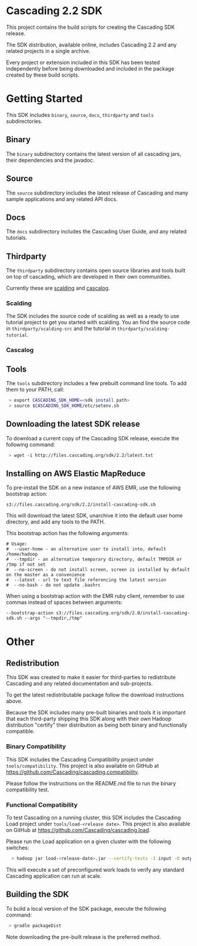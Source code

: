 # Cascading 2.2 SDK

This project contains the build scripts for creating the Cascading SDK release.

The SDK distribution, available online, includes Cascading 2.2 and any related projects in a single archive.

Every project or extension included in this SDK has been tested independently before being downloaded and
included in the package created by these build scripts.

# Getting Started

This SDK includes `binary`, `source`, `docs`, `thirdparty` and `tools` subdirectories.


## Binary

The `binary` subdirectory contains the latest version of all cascading jars,
their dependencies and the javadoc.


## Source

The `source` subdirectory includes the latest release of Cascading and many sample applications and
any related API docs.

## Docs

The `docs` subdirectory includes the Cascading User Guide, and any related tutorials.

## Thirdparty

The `thirdparty` subdirectory contains open source libraries and tools built on
top of cascading, which are developed in their own communities. 

Currently these are [scalding](http://github.com/twitter/scalding) and [cascalog](http://github.com/nathanmarz/cascalog).

### Scalding

The SDK includes the source code of scalding as well as a ready to use tutorial
project to get you started with scalding. You an find the source code in
`thirdparty/scalding-src` and the tutorial in `thirdparty/scalding-tutorial`.

### Cascalog




## Tools

The `tools` subdirectory includes a few prebuilt command line tools. To add them to your PATH, call:

```bash
 > export CASCADING_SDK_HOME=<sdk install path>
 > source $CASCADING_SDK_HOME/etc/setenv.sh
```

## Downloading the latest SDK release

To download a current copy of the Cascading SDK release, execute the following command:

```bash
 > wget -i http://files.cascading.org/sdk/2.2/latest.txt
```

## Installing on AWS Elastic MapReduce

To pre-install the SDK on a new instance of AWS EMR, use the following bootstrap action:

    s3://files.cascading.org/sdk/2.2/install-cascading-sdk.sh

This will download the latest SDK, unarchive it into the default user home directory, and add any tools
to the PATH.

This bootstrap action has the following arguments:

    # Usage:
    #  --user-home - an alternative user to install into, default /home/hadoop
    #  --tmpdir - an alternative temporary directory, default TMPDIR or /tmp if not set
    #  --no-screen - do not install screen, screen is installed by default on the master as a convenience
    #  --latest - url to text file referencing the latest version
    #  --no-bash - do not update .bashrc

When using a bootstrap action with the EMR ruby client, remember to use commas instead of spaces between arguments:

    --bootstrap-action s3://files.cascading.org/sdk/2.0/install-cascading-sdk.sh --args "--tmpdir,/tmp"

# Other

## Redistribution

This SDK was created to make it easier for third-parties to redistribute Cascading and any related
documentation and sub-projects.

To get the latest redistributable package follow the download instructions above.

Because the SDK includes many pre-built binaries and tools it is important that each third-party shipping
this SDK along with their own Hadoop distribution "certify" their distribution as being both
binary and functionally compatible.

### Binary Compatibility

This SDK includes the Cascading Compatibility project under `tools/compatibility`. This project is also
available on GitHub at https://github.com/Cascading/cascading.compatibility.

Please follow the instructions on the README.md file to run the binary compatibility test.

### Functional Compatibility

To test Cascading on a running cluster, this SDK includes the Cascading Load project under `tools/load-<release date>`.
This project is also available on GitHub at https://github.com/Cascading/cascading.load.

Please run the Load application on a given cluster with the following switches:

```bash
  > hadoop jar load-<release-date>.jar --certify-tests -I input -O output -W working
```

This will execute a set of preconfigured work loads to verify any standard Cascading application can run at scale.

## Building the SDK

To build a local version of the SDK package, execute the following command:

```bash
 > gradle packageDist
```

Note downloading the pre-built release is the preferred method.
